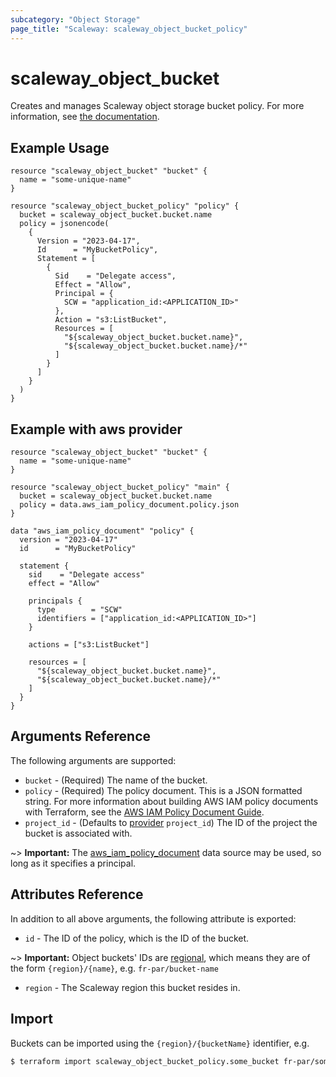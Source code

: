 ```yaml
---
subcategory: "Object Storage"
page_title: "Scaleway: scaleway_object_bucket_policy"
---
```


# scaleway_object_bucket

Creates and manages Scaleway object storage bucket policy.
For more information, see [the documentation](https://www.scaleway.com/en/docs/storage/object/api-cli/using-bucket-policies/).

## Example Usage

```hcl
resource "scaleway_object_bucket" "bucket" {
  name = "some-unique-name"
}

resource "scaleway_object_bucket_policy" "policy" {
  bucket = scaleway_object_bucket.bucket.name
  policy = jsonencode(
    {
      Version = "2023-04-17",
      Id      = "MyBucketPolicy",
      Statement = [
        {
          Sid    = "Delegate access",
          Effect = "Allow",
          Principal = {
            SCW = "application_id:<APPLICATION_ID>"
          },
          Action = "s3:ListBucket",
          Resources = [
            "${scaleway_object_bucket.bucket.name}",
            "${scaleway_object_bucket.bucket.name}/*"
          ]
        }
      ]
    }
  )
}
```

## Example with aws provider

```hcl
resource "scaleway_object_bucket" "bucket" {
  name = "some-unique-name"
}

resource "scaleway_object_bucket_policy" "main" {
  bucket = scaleway_object_bucket.bucket.name
  policy = data.aws_iam_policy_document.policy.json
}

data "aws_iam_policy_document" "policy" {
  version = "2023-04-17"
  id      = "MyBucketPolicy"

  statement {
    sid    = "Delegate access"
    effect = "Allow"

    principals {
      type        = "SCW"
      identifiers = ["application_id:<APPLICATION_ID>"]
    }

    actions = ["s3:ListBucket"]

    resources = [
      "${scaleway_object_bucket.bucket.name}",
      "${scaleway_object_bucket.bucket.name}/*"
    ]
  }
}
```

## Arguments Reference

The following arguments are supported:

* `bucket` - (Required) The name of the bucket.
* `policy` - (Required) The policy document. This is a JSON formatted string. For more information about building AWS IAM policy documents with Terraform, see the [AWS IAM Policy Document Guide](https://learn.hashicorp.com/tutorials/terraform/aws-iam-policy?_ga=2.164714495.1557487853.1659960650-563504983.1635944492).
* `project_id` - (Defaults to [provider](../index.md#project_id) `project_id`) The ID of the project the bucket is associated with.

~> **Important:** The [aws_iam_policy_document](https://registry.terraform.io/providers/hashicorp/aws/latest/docs/data-sources/iam_policy_document) data source may be used, so long as it specifies a principal.

## Attributes Reference

In addition to all above arguments, the following attribute is exported:

* `id` - The ID of the policy, which is the ID of the bucket.

~> **Important:** Object buckets' IDs are [regional](../guides/regions_and_zones.md#resource-ids), which means they are of the form `{region}/{name}`, e.g. `fr-par/bucket-name`

* `region` - The Scaleway region this bucket resides in.

## Import

Buckets can be imported using the `{region}/{bucketName}` identifier, e.g.

```bash
$ terraform import scaleway_object_bucket_policy.some_bucket fr-par/some-bucket
```
